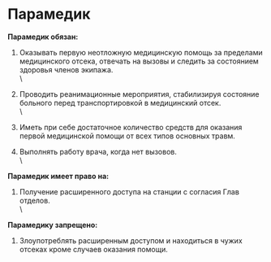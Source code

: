 # Парамедик

**Парамедик обязан:**

1. Оказывать первую неотложную медицинскую помощь за пределами медицинского отсека, отвечать на вызовы и следить за состоянием здоровья членов экипажа.\
   \

2. Проводить реанимационные мероприятия, стабилизируя состояние больного перед транспортировкой в медицинский отсек.\
   \

3. Иметь при себе достаточное количество средств для оказания первой медицинской помощи от всех типов основных травм.
4. Выполнять работу врача, когда нет вызовов.\
   \


**Парамедик имеет право на:**

1. Получение расширенного доступа на станции с согласия Глав отделов.\
   \


**Парамедику запрещено:**

1. Злоупотреблять расширенным доступом и находиться в чужих отсеках кроме случаев оказания помощи.
